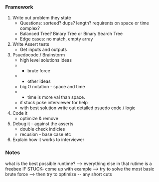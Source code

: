### Framework
1. Write out problem they state
    - Questions: sorteed? dups? length? requirents on space or time complex? 
    - Balanced Tree? Binary Tree or Binary Search Tree
    - Edge cases: no match, empty array
2. Write Assert tests
    - Get inputs and outputs
3. Psuedocode / Brainstorm
    - high level solutions ideas
    - - brute force
    - - other ideas
    - big O notation - space and time
    - - time is more val than space. 
    - if stuck poke interviewer for help
    - with best solution write out detailed psuedo code / logic
4. Code it
    - optimize & remove 
5. Debug it - against the asserts
    - double check indicies
    - recusion - base case etc
6. Explain how it works to interviewer


### Notes
what is the best possible runtime? --> everything else in that rutime is a freebee
IF STUCK- come up with example
--> try to solve the most basic brute force
--> then try to optimize -- any short cuts